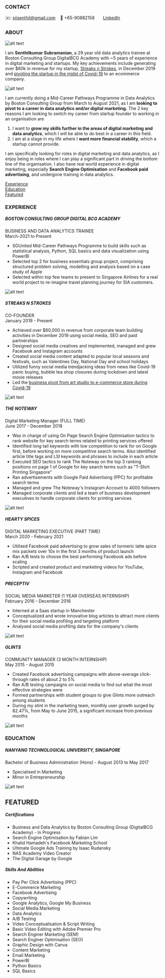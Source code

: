 <!-- CONTACT Section Starts -->
### CONTACT

<!-- Add your details -->
✉️: sjisenthil@gmail.com 
&nbsp;&nbsp; 📲 +65-90882158
&nbsp;&nbsp;&nbsp;&nbsp;&nbsp; [LinkedIn](https://www.linkedin.com/in/senthilkumar-subramanian-ba02a783/) 
<!-- CONTACT Section Ends -->

<!-- ABOUT Section Starts -->
### ABOUT
<!-- Add link to your picture -->

![alt text](https://github.com/senthilkumar207/senthilkumar_subramanian/raw/main/Professional%20Photo.jpeg)

<!-- Add your details -->

I am __Senthilkumar Subramanian__, a 29 year old data analytics trainee at Boston Consulting Group DigitalBCG Academy with ~5 years of experience in digital marketing and startups. My key achievements include generating over $60k in revenue for my startup, [Streaks n Strokes](https://www.streaksnstrokes.com/), in December 2019 and [pivoting the startup in the midst of Covid-19](https://www.streaksnstrokes.com/pages/our-story) to an ecommerce company. 

![alt text](https://raw.githubusercontent.com/senthilkumar207/senthilkumar_subramanian/main/Streaks%20n%20Strokes%20Picture%20Resized%20Final.jpg)

I am currently doing a Mid-Career Pathways Programme in Data Analytics by Boston Consulting Group from March to August 2021, as I am __looking to pivot to a career in data analytics and/or digital marketing.__ The 2 key reasons I am looking to switch my career from startup founder to working in an organisation are

1.  I want to __grow my skills further in the areas of digital marketing and data analytics__, which I will be able to do best in a career in this field. 
2.  I am at a stage in my life where I __want more financial stability__, which a startup cannot provide. 

I am specifically looking for roles in digital marketing and data analytics, as I enjoy being in roles where I can play a significant part in driving the bottom line of the organisation. I also have real world experience in digital marketing, especially __Search Engine Optimisation__ and __Facebook paid advertising__, and undergone training in data analytics. 

<!-- Add link to the sections -->
[Experience](#experience) <br>
[Education](#education) <br>
[Featured](#featured) <br> 

<!-- ABOUT Section Ends -->

<!-- EXPERIENCE Section Starts -->
### EXPERIENCE
<!-- Add your details -->
##### BOSTON CONSULTING GROUP DIGITAL BCG ACADEMY
BUSINESS AND DATA ANALYTICS TRAINEE<br>
March-2021 to Present

- SGUnited Mid-Career Pathways Programme to build skills such as statistical analysis, Python, SQL basics and data visualization using PowerBI
- Selected top 2 for business essentials group project, comprising structured problem solving, modelling and analysis based on a case study of Apple
- Selected within top few teams to present to Singapore Airlines for a real world project to re-imagine travel planning journey for SIA customers.

![alt text](https://raw.githubusercontent.com/senthilkumar207/senthilkumar_subramanian/main/BCG%20Rise.png)

##### STREAKS N STROKES
CO-FOUNDER<br>
January 2019 - Present

- Achieved over $60,000 in revenue from corporate team building activities in December 2019 using social media, SEO and paid partnerships
- Designed social media creatives and implemented, managed and grew Facebook and Instagram accounts
- Created social media content adapted to popular local seasons and festivals, such as Valentines Day, National Day and school holidays
- Utilized funny social media trendjacking ideas from news like Covid-19 panic buying, bubble tea shop closures during lockdown and latest movie releases
- Led the [business pivot from art studio to e-commerce store during Covid-19](https://www.streaksnstrokes.com/pages/our-story)

![alt text](https://raw.githubusercontent.com/senthilkumar207/senthilkumar_subramanian/main/Team%20Having%20Fun%20.png)

##### THE NOTEWAY
Digital Marketing Manager (FULL TIME)<br>
June 2017 - December 2018

- Was in charge of using On Page Search Engine Optimisation tactics to rank website for key search terms related to printing services offered
- Identified long tail keywords with low competition to rank for on Google first, before working on more competitive search terms. Also identified article title tags and LSI keywords and phrases to include in each article
- Executed SEO tactics to rank The Noteway on the top 3 ranking positions on page 1 of Google for key search terms such as "T-Shirt Printing Singapore" 
- Ran advertisements with Google Paid Advertising (PPC) for profitable search terms 
- Managed and grew The Noteway's Instagram Account to 4000 followers
- Managed corporate clients and led a team of business development executives to handle corporate clients for printing services

![alt text](https://raw.githubusercontent.com/senthilkumar207/senthilkumar_subramanian/main/The%20Noteway.png)

##### HEARTY SPICES
DIGITAL MARKETING EXECUTIVE (PART TIME)<br>
March 2020 - February 2021

- Utilised Facebook paid advertising to grow sales of turmeric latte spice mix packets over 10x in the first 3 months of product launch
- Ran A/B tests to choose the best performing Facebook ads before scaling
- Scripted and created product and marketing videos for YouTube, Instagram and Facebook

##### PRECEPTIV
SOCIAL MEDIA MARKETER (1 YEAR OVERSEAS INTERNSHIP)<br>
February 2016 - December 2016

- Interned at a Saas startup in Manchester
- Conceptualized and wrote innovative blog articles to attract more clients for their social media profiling and targeting platform 
- Analysed social media profiling data for the company's clients

![alt text](https://raw.githubusercontent.com/senthilkumar207/senthilkumar_subramanian/main/OEP.png)

##### GLINTS
COMMUNITY MANAGER (3 MONTH INTERNSHIP)<br>
May 2015 - August 2015

- Created Facebook advertising campaigns with above-average click-through rates of about 2 to 5%
- Ran A/B testing campaigns on social media to find out what the most effective strategies were
- Formed partnerships with student groups to give Glints more outreach among students
- During my stint in the marketing team, monthly user growth surged by 82.47%, from May to June 2015, a significant increase from previous months

![alt text](https://raw.githubusercontent.com/senthilkumar207/senthilkumar_subramanian/main/Glints.png)

<!-- EXPERIENCE Section Ends -->

<!-- EDUCATION Section Starts -->
### EDUCATION
<!-- Add your details -->
##### NANYANG TECHNOLOGICAL UNIVERSITY, SINGAPORE
Bachelor of Business Administration (Hons) - August 2013 to May 2017

- Specialised in Marketing
- Minor in Entrepreneurship

![alt text](https://raw.githubusercontent.com/senthilkumar207/senthilkumar_subramanian/main/MIE.png)

<!-- EDUCATION Section Ends -->

<!-- FEATURED Section Starts -->
## FEATURED
<!-- Add your details -->
##### Certifications

- Business and Data Analytics by Boston Consulting Group (DigitalBCG Academy) - In Progress
- Search Engine Optimisation by Fabian Lim
- Khalid Hamadeh's Facebook Marketing School
- Ultimate Google Ads Training by Isaac Rudansky
- NAS Academy Video Creator
- The Digital Garage by Google


##### Skills And Abilities

- Pay Per Click Advertising (PPC)
- E-Commerce Marketing
- Facebook Advertising
- Copywriting
- Google Analytics, Google My Business
- Social Media Marketing
- Data Analytics
- A/B Testing
- Video Conceptualisation & Script Writing
- Basic Video Editing with Adobe Premier Pro
- Search Enginer Marketing (SEM)
- Search Enginer Optimisation (SEO)
- Graphic Design with Canva
- Content Marketing
- Email Marketing 
- PowerBI
- Python Basics
- SQL Basics
